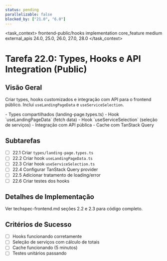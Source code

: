```yaml
---
status: pending
parallelizable: false
blocked_by: ["21.0", "6.0"]
---
```


<task_context>
<domain>frontend-public/hooks</domain>
<type>implementation</type>
<scope>core_feature</scope>
<complexity>medium</complexity>
<dependencies>external_apis</dependencies>
<unblocks>24.0, 25.0, 26.0, 27.0, 28.0</unblocks>
</task_context>

# Tarefa 22.0: Types, Hooks e API Integration (Public)

## Visão Geral

Criar types, hooks customizados e integração com API para o frontend público. Inclui `useLandingPageData` e `useServiceSelection`.

<requirements>
- Types compartilhados (landing-page.types.ts)
- Hook `useLandingPageData` (fetch data)
- Hook `useServiceSelection` (seleção de serviços)
- Integração com API pública
- Cache com TanStack Query
</requirements>

## Subtarefas

- [ ] 22.1 Criar `types/landing-page.types.ts`
- [ ] 22.2 Criar hook `useLandingPageData.ts`
- [ ] 22.3 Criar hook `useServiceSelection.ts`
- [ ] 22.4 Configurar TanStack Query provider
- [ ] 22.5 Adicionar tratamento de loading/error
- [ ] 22.6 Criar testes dos hooks

## Detalhes de Implementação

Ver techspec-frontend.md seções 2.2 e 2.3 para código completo.

## Critérios de Sucesso

- [ ] Hooks funcionando corretamente
- [ ] Seleção de serviços com cálculo de totais
- [ ] Cache funcionando (5 minutos)
- [ ] Testes unitários passando
